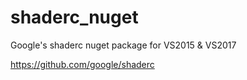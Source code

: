 # shaderc_nuget
Google's shaderc nuget package for VS2015 & VS2017

https://github.com/google/shaderc



